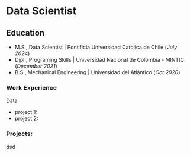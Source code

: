 # Data Scientist

## Education					       		
- M.S., Data Scientist	| Pontificia Universidad Catolica de Chile (_July 2024_)
- Dipl., Programing Skills | Universidad Nacional de Colombia - MINTIC (_December 2021_)	 			        		
- B.S., Mechanical Engineering | Universidad del Atlántico (_Oct 2020_)

### Work Experience
Data
- project 1:
- project 2:


### Projects:
dsd
